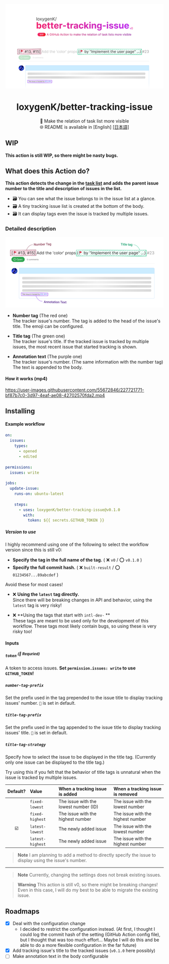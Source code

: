 
<img src="./_readme/hero.svg" />

<div align="center">

# loxygenK/better-tracking-issue

🚩 Make the relation of task list more visible<br />
🌐 README is available in [English] [[日本語]](./README.ja.md)

</div>

## WIP
**This action is still WIP, so there might be nasty bugs.**

## What does this Action do?

**This action detects the change in the [task list](https://docs.github.com/en/get-started/writing-on-github/working-with-advanced-formatting/about-task-lists) and adds the parent issue number to the title and description of issues in the list.**

- ️🗃️ You can see what the issue belongs to in the issue list at a glance.
- ️🗃️ A tiny tracking issue list is created at the bottom of the body.
- ️🗃️ It can display tags even the issue is tracked by multiple issues.

### Detailed description

<img src="./_readme/textDescription.svg" />

- **Number tag** (The red one)<br />
  The tracker issue's number. The tag is added to the head of the issue's title. The emoji can be configured.

- **Title tag** (The green one)<br />
  The tracker issue's title. If the tracked issue is tracked by multiple issues, the most recent issue that started tracking is shown.

- **Annotation text** (The purple one)<br />
  The tracker issue's number. (The same information with the number tag) The text is appended to the body.

#### How it works (mp4)

https://user-images.githubusercontent.com/55672846/227721771-bf87b7c0-3d97-4eaf-ae08-42702570fda2.mp4

## Installing
#### Example workflow

```yaml
on:
  issues:
    types:
      - opened
      - edited

permissions:
  issues: write

jobs:
  update-issue:
    runs-on: ubuntu-latest
    
    steps:
      - uses: loxygenK/better-tracking-issue@v0.1.0
        with:
          token: ${{ secrets.GITHUB_TOKEN }}
```

##### Version to use

I highly recommend using one of the following to select the workflow version since this is still v0:

- **Specify the tag in the full name of the tag.** ( ❌ `v0` / ⭕ `v0.1.0` )
- **Specify the full commit hash.** ( ❌ `built-result` / ⭕ `01234567...89abcdef` )

Avoid these for most cases!

- ️️❌ **Using the `latest` tag directly.**<br />
  Since there will be breaking changes in API and behavior, using the `latest` tag is very risky!

- ️️❌ **Using the tags that start with `intl-dev-` **<br />
  These tags are meant to be used only for the development of this workflow. These tags most likely contain bugs, so using these is very risky too!

#### Inputs

##### `token` <sup>(🔶 Requried)</sup>
A token to access issues. **Set `permission.issues: write` to use `GITHUB_TOKEN`!**

##### `number-tag-prefix`
Set the prefix used in the tag prepended to the issue title to display tracking issues' number.
`🚩` is set in default.

##### `title-tag-prefix`
Set the prefix used in the tag appended to the issue title to display tracking issues' title.
`🚩` is set in default.

##### `title-tag-strategy`
Specify how to select the issue to be displayed in the title tag. (Currently only one issue can be displayed to the title tag.)

Try using this if you felt that the behavior of title tags is unnatural when the issue is tracked by multiple issues.

| Default? | Value            | When a tracking issue is added        | Wnen a tracking issue is removed  |
| :------: | :--------------- | :------------------------------------ | :-------------------------------- |
|          | `fixed-lowest`   | The issue with the lowest number (ID) | The issue with the lowest number  |
|          | `fixed-highest`  | The issue with the highest number     | The issue with the highest number |
|    ☑️     | `latest-lowest`  | The newly added issue                 | The issue with the lowest number  |
|          | `latest-highest` | The newly added issue                 | The issue with the highest number |

> **Note**
> I am planning to add a method to directly specify the issue to display using the issue's number.

---

> **Note**
> Currently, changing the settings does not break existing issues.

> **Warning**
> This action is still v0, so there might be breaking changes! Even in this case, I will do my best to be able to migrate the existing issue.

## Roadmaps

- [x] Deal with the configuration change
  - I decided to restrict the configuration instead. (At first, I thought I could log the commit hash of the setting
    (GitHub Action config file), but I thought that was too much effort… Maybe I will do this and be able to do
    a more flexible configuration in the far future)
- [x] Add tracking issue's title to the tracked issues (`v0.1.0` here possibly)
- [ ] Make annotation text in the body configurable
